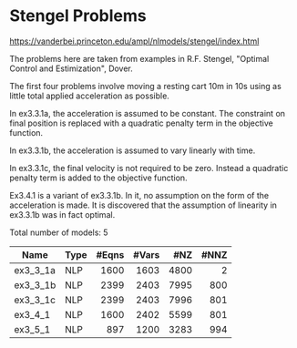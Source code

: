 # Stengel Problems

https://vanderbei.princeton.edu/ampl/nlmodels/stengel/index.html

The problems here are taken from examples in R.F. Stengel, "Optimal Control and Estimization", Dover.

The first four problems involve moving a resting cart 10m in 10s using as little total applied acceleration as possible.

In ex3.3.1a, the acceleration is assumed to be constant. The constraint on final position is replaced with a quadratic penalty term in the objective function.

In ex3.3.1b, the acceleration is assumed to vary linearly with time.

In ex3.3.1c, the final velocity is not required to be zero. Instead a quadratic penalty term is added to the objective function.

Ex3.4.1 is a variant of ex3.3.1b. In it, no assumption on the form of the acceleration is made. It is discovered that the assumption of linearity in ex3.3.1b was in fact optimal.


Total number of models:   5

| Name     | Type | #Eqns | #Vars | #NZ  | #NNZ |
|----------|------|------:|------:|-----:|-----:|
| ex3_3_1a | NLP  | 1600  | 1603  | 4800 | 2    |
| ex3_3_1b | NLP  | 2399  | 2403  | 7995 | 800  |
| ex3_3_1c | NLP  | 2399  | 2403  | 7996 | 801  |
| ex3_4_1  | NLP  | 1600  | 2402  | 5599 | 801  |
| ex3_5_1  | NLP  | 897   | 1200  | 3283 | 994  |

